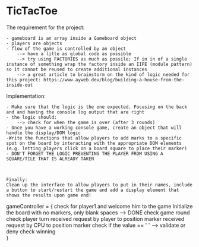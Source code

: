 # TicTacToe

The requirement for the project: 

    - gameboard is an array inside a Gameboard object
    - players are objects 
    - flow of the game is controlled by an object 
        --> have a litle as global code as possible 
        --> try using FACTORIES as much as possile; If in in of a single instance of something wrap the factory inside an IIFE (module pattern) so it cannot be reused to create additional instances
        --> a great article to brainstorm on the kind of logic needed for this project: https://www.ayweb.dev/blog/building-a-house-from-the-inside-out


Implementation: 

    - Make sure that the logic is the one expected. Focusing on the back and and having the console log output that are right 
    - the logic should: 
        --> check for when the game is over (after 3 rounds)
    - Once you have a working console game, create an object that will handle the display/DOM logic
    -Write the functions that allow players to add marks to a specific spot on the board by interacting with the appropriate DOM elements (e.g. letting players click on a board square to place their marker)
    - DON'T FORGET THE LOGIC PREVENTING THE PLAYER FROM USING A SQUARE/TILE THAT IS ALREADY TAKEN



    Finally: 
    Clean up the interface to allow players to put in their names, include a button to start/restart the game and add a display element that shows the results upon game end!


gameController = {
    check for player1 and welcome him to the game
    Initialize the board with no markers, only blank spaces --> DONE
    check game round 
    check player turn
    received request by player to position marker 
    received request by CPU to position marker
    check if the value == ' ' --> validate or deny
    check winning   
}
